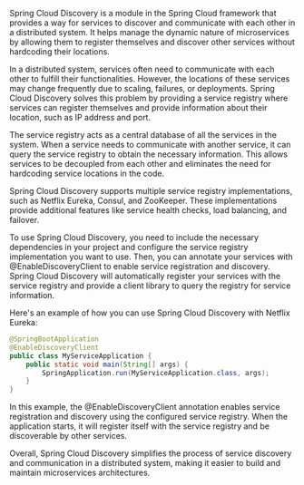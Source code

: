 
Spring Cloud Discovery is a module in the Spring Cloud framework that provides a way for services to discover and communicate with each other in a distributed system. It helps manage the dynamic nature of microservices by allowing them to register themselves and discover other services without hardcoding their locations.

In a distributed system, services often need to communicate with each other to fulfill their functionalities. However, the locations of these services may change frequently due to scaling, failures, or deployments. Spring Cloud Discovery solves this problem by providing a service registry where services can register themselves and provide information about their location, such as IP address and port.

The service registry acts as a central database of all the services in the system. When a service needs to communicate with another service, it can query the service registry to obtain the necessary information. This allows services to be decoupled from each other and eliminates the need for hardcoding service locations in the code.

Spring Cloud Discovery supports multiple service registry implementations, such as Netflix Eureka, Consul, and ZooKeeper. These implementations provide additional features like service health checks, load balancing, and failover.

To use Spring Cloud Discovery, you need to include the necessary dependencies in your project and configure the service registry implementation you want to use. Then, you can annotate your services with @EnableDiscoveryClient to enable service registration and discovery. Spring Cloud Discovery will automatically register your services with the service registry and provide a client library to query the registry for service information.

Here's an example of how you can use Spring Cloud Discovery with Netflix Eureka:

``` java
@SpringBootApplication
@EnableDiscoveryClient
public class MyServiceApplication {
    public static void main(String[] args) {
        SpringApplication.run(MyServiceApplication.class, args);
    }
}
```

In this example, the @EnableDiscoveryClient annotation enables service registration and discovery using the configured service registry. When the application starts, it will register itself with the service registry and be discoverable by other services.

Overall, Spring Cloud Discovery simplifies the process of service discovery and communication in a distributed system, making it easier to build and maintain microservices architectures.
